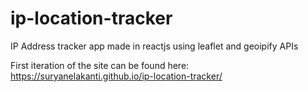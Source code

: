 # ip-location-tracker
IP Address tracker app made in reactjs using leaflet and geoipify APIs


First iteration of the site can be found here: https://suryanelakanti.github.io/ip-location-tracker/
